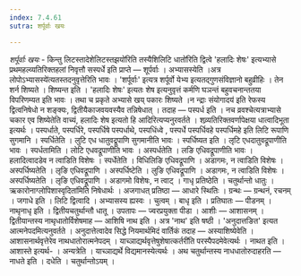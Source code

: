 ```yaml
---
index: 7.4.61
sutra: शर्पूर्वाः खयः

---
```

_शर्पूर्वाः खयः_ - किन्तु लिटस्तादेशेलिटस्तझयो॑रिति तस्यैशिलिटि धातो॑रिति द्वित्वे 'हलादिः शेषः' इत्यभ्यासे प्रथमहल्व्यतिरिक्तहलां निवृत्तौ सस्पर्धे इति प्राप्ते — शूर्पर्वाः । अभ्यासस्येति ।अत्र लोपोऽभ्यासस्ये॑त्यतस्तदनुवृत्तेरिति भावः । 'शर्पूर्वाः' इत्यत्र शर्पूर्वो येभ्य इत्यतद्गुणसंविज्ञानो बहुव्रीहिः । तेन शर्न शिष्यते । शिष्यन्त इति । 'हलादिः शेषः' इत्यतः शेष इत्यनुवृत्तं कर्मणि घञन्तं बहुवचनान्ततया विपरिणम्यत इति भावः । तथा च प्रकृते अभ्यासे खय् पकारः शिष्यते ।न न्द्राः संयोगादय॑ इति रेफस्य द्वित्वनिषेधो न शङ्क्यः, द्वितीयैकाजवयवस्यैव तन्निषेधात् । तदाह — पस्पर्ध इति । नच व्रवश्चेत्यत्राभ्यासे चकार एव शिष्येतेति वाच्यं, हलादिः शेष इत्यतो हि आदिरित्यप्यनुरवर्तते । शव्र्यतिरिक्तवर्णापेक्षया धात्वादिभूता इत्यर्थः । पस्पर्धाते, पस्पर्धिरे, पस्पर्धिषे पस्पर्धाथे, पस्पधिंध्वे , पस्पर्धे पस्पर्धिवहे पस्पर्धिमहे इति लिटि रूपाणि सुगमानि । स्पर्धितेति । लुटि एध धातुवद्रूपाणि सुगमानीति भावः । स्पर्धिष्यत इति । लृटि एधदातुवद्रूपाणीति भावः । स्पर्धतामिति । लोटि एधवद्रूपाणीति भावः । अस्पर्धतेति । लङि एधिवद्रूपाणीति भावः । हलादित्वादडेव न त्वाडिति विशेषः । स्पर्धेतेति । विधिलिङि एधिवद्रूपाणि । अडागमः, न त्वाडिति विशेषः । अस्पर्धिष्यतेति । लृङि एधिवद्रूपाणि । अस्पर्धिष्टेति । लुङि एधिवद्रूपाणि । अडागमः, न त्वाडिति विशेषः । अस्पर्धिष्यतेति । लृङि एधिवद्रूपाणि । अडागमो विशेषः, न त्वाट् । गाधृ प्रतिष्ठेति । चतुर्थान्तो धातुः । ऋकारोनाग्लोपिशास्वृदिता॑मिति निषेधार्थः । अजगाधत् प्रतिष्ठा —  आधारे स्थितिः । ग्रन्थः —  ग्रन्थनं, रचनम् । जगाधे इति । लिटि द्वित्वादि । अभ्यासस्य ह्यस्वः । चुत्वम् । बाधृ इति । प्रतिघातः — पीडनम् । नाथृनाधृ इति । द्वितीयचतुर्थान्तौ धातू । उपतापः —  ज्वरप्रयुक्ता पीडा । आशीः —  आशासनम् । द्वितीयान्तस्य नाथृधातोर्विशेषमाह —  आशिषि नाथ इति । अत्र 'नाथ' इति षष्ठी । 'अनुदात्तङित' इत्यत आत्मनेपदमित्यनुवर्तते । अनुदात्तेत्वादेव सिद्धे नियमार्थमिदं वार्तिकं तदाह —  अस्याशिष्येवेति । आशासनार्थवृत्तेरेव नाथधातोरात्मनेपदम् । याच्ञाद्यर्थवृत्तेषुशेषात्कर्तरी॑ति परस्पैपदमेवेत्यर्थः । नाथत इति । आशास्ते इत्यर्थ- । अन्यत्रेति । याच्ञाद्यर्थे विद्यमानस्येत्यर्थः । अथ चतुर्थान्तस्य नाधधातोरुदाहरति —  नाधते इति । दधेति । चतुर्थान्तोऽयम् । 